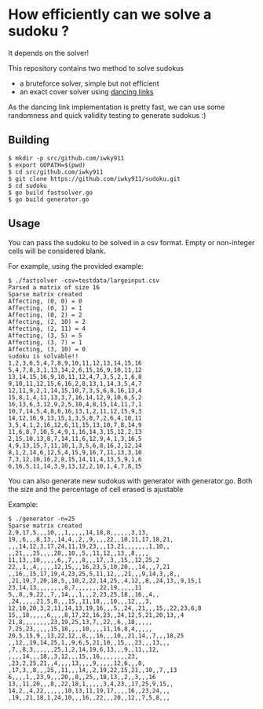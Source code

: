 # How efficiently can we solve a sudoku ?

It depends on the solver!

This repository contains two method to solve sudokus

* a bruteforce solver, simple but not efficient
* an exact cover solver using [dancing links][dl]

[dl]: http://en.wikipedia.org/wiki/Dancing_Links

As the dancing link implementation is pretty fast, we can
use some randomness and quick validity testing to generate
sudokus :)

## Building

```
$ mkdir -p src/github.com/iwky911
$ export GOPATH=$(pwd)
$ cd src/github.com/iwky911
$ git clone https://github.com/iwky911/sudoku.git
$ cd sudoku
$ go build fastsolver.go
$ go build generator.go
```

## Usage
You can pass the sudoku to be solved in a csv format.
Empty or non-integer cells will be considered blank.

For example, using the provided example:
```
$ ./fastsolver -csv=testdata/largeinput.csv
Parsed a matrix of size 16
Sparse matrix created
Affecting, (0, 0) = 0
Affecting, (0, 1) = 1
Affecting, (0, 2) = 2
Affecting, (2, 10) = 2
Affecting, (2, 11) = 4
Affecting, (3, 5) = 5
Affecting, (3, 7) = 1
Affecting, (3, 10) = 0
sudoku is solvable!!
1,2,3,6,5,4,7,8,9,10,11,12,13,14,15,16
5,4,7,8,3,1,13,14,2,6,15,16,9,10,11,12
13,14,15,16,9,10,11,12,4,7,3,5,2,1,6,8
9,10,11,12,15,6,16,2,8,13,1,14,3,5,4,7
12,11,9,2,1,14,15,10,7,3,5,6,8,16,13,4
15,8,1,4,11,13,3,7,16,14,12,9,10,6,5,2
16,13,6,3,12,9,2,5,10,4,8,15,14,11,7,1
10,7,14,5,4,8,6,16,13,1,2,11,12,15,9,3
14,12,16,9,13,15,1,3,5,8,7,2,6,4,10,11
3,5,4,1,2,16,12,6,11,15,13,10,7,8,14,9
11,6,8,7,10,5,4,9,1,16,14,3,15,12,2,13
2,15,10,13,8,7,14,11,6,12,9,4,1,3,16,5
4,9,13,15,7,11,10,1,3,5,6,8,16,2,12,14
8,1,2,14,6,12,5,4,15,9,16,7,11,13,3,10
7,3,12,10,16,2,8,15,14,11,4,13,5,9,1,6
6,16,5,11,14,3,9,13,12,2,10,1,4,7,8,15
```

You can also generate new sudokus with generator with generator.go.
Both the size and the percentage of cell erased is ajustable

Example:
```
$ ./generator -n=25
Sparse matrix created
2,9,17,5,,,10,,,1,,,,,14,18,8,,,,,,3,13,
19,,6,,,8,13,,14,4,,2,,9,,,,22,,10,11,17,18,21,
,,,14,12,3,17,24,11,19,23,,,13,21,,,,,,,1,10,,
,,21,,,25,,,,20,,10,,5,,11,12,,13,,8,,,,
11,13,,10,,,,,6,,7,,,8,,,17,,3,,15,,12,25,2
22,,1,,4,,,,,12,15,,,16,23,5,10,20,,,14,,,7,21
,,16,,15,17,19,4,23,25,5,11,12,,,21,,,9,14,3,,8,,
,21,19,7,20,18,5,,10,2,22,14,25,,4,12,,8,,24,13,,9,15,1
23,14,13,,,,,,,,8,7,,,,,,,22,19,,,,,11
5,,8,,9,22,,7,,14,,,1,,,2,23,25,18,,16,,4,,
,24,,,,,21,5,8,,,15,,11,18,,,10,,,12,,,3,
12,10,20,3,2,11,14,13,19,16,,,5,,24,,21,,,15,,22,23,6,8
15,,18,,,,,6,,,,8,17,22,16,23,,24,12,5,21,20,13,,4
21,8,,,,,,,,23,19,25,13,7,,22,,6,,18,,,,,
7,25,23,,,,,15,18,,,,10,,,,11,16,8,4,,,,,
20,5,15,9,,13,22,12,,8,,,16,,,10,,21,14,,7,,,18,25
,,12,,19,14,25,1,,9,6,5,21,10,,15,,,23,,,13,,,
,7,,8,3,,,,,,25,1,2,14,19,6,13,,,9,,11,,12,
,,,,14,,,18,,3,12,,,15,,16,,,,,,,,23,
,23,2,25,21,,4,,,,13,,,,9,,,,,12,6,,,8,
,17,3,,8,,,25,,11,,,14,,2,19,22,15,21,,10,,7,,13
6,,,,1,,23,9,,,20,,8,,25,,18,13,,2,,3,,,16
13,,11,20,,,8,,22,18,1,,,,,3,4,23,,17,25,9,15,,
14,2,,4,22,,,,,,10,13,11,19,17,,,,16,,23,24,,,
,19,,21,18,1,24,10,,,16,,22,,,20,,12,,7,5,8,,,
```


